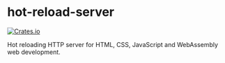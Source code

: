 # hot-reload-server

[![Crates.io](https://img.shields.io/crates/v/hot-reload-server.svg)](https://crates.io/crates/hot-reload-server)

Hot reloading HTTP server for HTML, CSS, JavaScript and WebAssembly web development.
